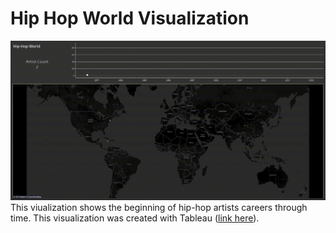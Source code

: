 # Hip Hop World Visualization
![Alt text](hiphopworld.gif "Optional title")
This viualization shows the beginning of hip-hop artists careers through time. This visualization was created with Tableau (<a href="https://public.tableau.com/app/profile/clint.h1907/viz/Hip-HopWorld/Dashboard1" target="_blank">link here</a>).
